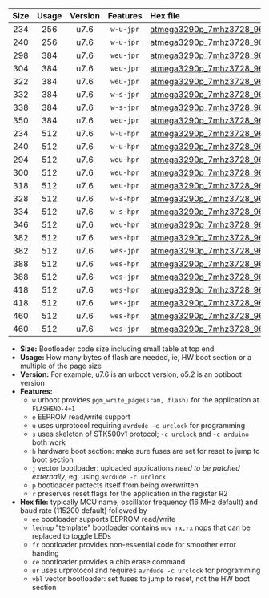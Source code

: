 |Size|Usage|Version|Features|Hex file|
|:-:|:-:|:-:|:-:|:--|
|234|256|u7.6|`w-u-jpr`|[atmega3290p_7mhz3728_9600bps_ur_vbl.hex](https://raw.githubusercontent.com/stefanrueger/urboot/main/bootloaders/atmega3290p/fcpu_7mhz3728/9600_bps/atmega3290p_7mhz3728_9600bps_ur_vbl.hex)|
|240|256|u7.6|`w-u-jpr`|[atmega3290p_7mhz3728_9600bps_lednop_ur_vbl.hex](https://raw.githubusercontent.com/stefanrueger/urboot/main/bootloaders/atmega3290p/fcpu_7mhz3728/9600_bps/atmega3290p_7mhz3728_9600bps_lednop_ur_vbl.hex)|
|298|384|u7.6|`weu-jpr`|[atmega3290p_7mhz3728_9600bps_ee_ur_vbl.hex](https://raw.githubusercontent.com/stefanrueger/urboot/main/bootloaders/atmega3290p/fcpu_7mhz3728/9600_bps/atmega3290p_7mhz3728_9600bps_ee_ur_vbl.hex)|
|304|384|u7.6|`weu-jpr`|[atmega3290p_7mhz3728_9600bps_ee_lednop_ur_vbl.hex](https://raw.githubusercontent.com/stefanrueger/urboot/main/bootloaders/atmega3290p/fcpu_7mhz3728/9600_bps/atmega3290p_7mhz3728_9600bps_ee_lednop_ur_vbl.hex)|
|322|384|u7.6|`weu-jpr`|[atmega3290p_7mhz3728_9600bps_ee_lednop_fr_ur_vbl.hex](https://raw.githubusercontent.com/stefanrueger/urboot/main/bootloaders/atmega3290p/fcpu_7mhz3728/9600_bps/atmega3290p_7mhz3728_9600bps_ee_lednop_fr_ur_vbl.hex)|
|332|384|u7.6|`w-s-jpr`|[atmega3290p_7mhz3728_9600bps_vbl.hex](https://raw.githubusercontent.com/stefanrueger/urboot/main/bootloaders/atmega3290p/fcpu_7mhz3728/9600_bps/atmega3290p_7mhz3728_9600bps_vbl.hex)|
|338|384|u7.6|`w-s-jpr`|[atmega3290p_7mhz3728_9600bps_lednop_vbl.hex](https://raw.githubusercontent.com/stefanrueger/urboot/main/bootloaders/atmega3290p/fcpu_7mhz3728/9600_bps/atmega3290p_7mhz3728_9600bps_lednop_vbl.hex)|
|350|384|u7.6|`weu-jpr`|[atmega3290p_7mhz3728_9600bps_ee_lednop_fr_ce_ur_vbl.hex](https://raw.githubusercontent.com/stefanrueger/urboot/main/bootloaders/atmega3290p/fcpu_7mhz3728/9600_bps/atmega3290p_7mhz3728_9600bps_ee_lednop_fr_ce_ur_vbl.hex)|
|234|512|u7.6|`w-u-hpr`|[atmega3290p_7mhz3728_9600bps_ur.hex](https://raw.githubusercontent.com/stefanrueger/urboot/main/bootloaders/atmega3290p/fcpu_7mhz3728/9600_bps/atmega3290p_7mhz3728_9600bps_ur.hex)|
|240|512|u7.6|`w-u-hpr`|[atmega3290p_7mhz3728_9600bps_lednop_ur.hex](https://raw.githubusercontent.com/stefanrueger/urboot/main/bootloaders/atmega3290p/fcpu_7mhz3728/9600_bps/atmega3290p_7mhz3728_9600bps_lednop_ur.hex)|
|294|512|u7.6|`weu-hpr`|[atmega3290p_7mhz3728_9600bps_ee_ur.hex](https://raw.githubusercontent.com/stefanrueger/urboot/main/bootloaders/atmega3290p/fcpu_7mhz3728/9600_bps/atmega3290p_7mhz3728_9600bps_ee_ur.hex)|
|300|512|u7.6|`weu-hpr`|[atmega3290p_7mhz3728_9600bps_ee_lednop_ur.hex](https://raw.githubusercontent.com/stefanrueger/urboot/main/bootloaders/atmega3290p/fcpu_7mhz3728/9600_bps/atmega3290p_7mhz3728_9600bps_ee_lednop_ur.hex)|
|318|512|u7.6|`weu-hpr`|[atmega3290p_7mhz3728_9600bps_ee_lednop_fr_ur.hex](https://raw.githubusercontent.com/stefanrueger/urboot/main/bootloaders/atmega3290p/fcpu_7mhz3728/9600_bps/atmega3290p_7mhz3728_9600bps_ee_lednop_fr_ur.hex)|
|328|512|u7.6|`w-s-hpr`|[atmega3290p_7mhz3728_9600bps.hex](https://raw.githubusercontent.com/stefanrueger/urboot/main/bootloaders/atmega3290p/fcpu_7mhz3728/9600_bps/atmega3290p_7mhz3728_9600bps.hex)|
|334|512|u7.6|`w-s-hpr`|[atmega3290p_7mhz3728_9600bps_lednop.hex](https://raw.githubusercontent.com/stefanrueger/urboot/main/bootloaders/atmega3290p/fcpu_7mhz3728/9600_bps/atmega3290p_7mhz3728_9600bps_lednop.hex)|
|346|512|u7.6|`weu-hpr`|[atmega3290p_7mhz3728_9600bps_ee_lednop_fr_ce_ur.hex](https://raw.githubusercontent.com/stefanrueger/urboot/main/bootloaders/atmega3290p/fcpu_7mhz3728/9600_bps/atmega3290p_7mhz3728_9600bps_ee_lednop_fr_ce_ur.hex)|
|382|512|u7.6|`wes-hpr`|[atmega3290p_7mhz3728_9600bps_ee.hex](https://raw.githubusercontent.com/stefanrueger/urboot/main/bootloaders/atmega3290p/fcpu_7mhz3728/9600_bps/atmega3290p_7mhz3728_9600bps_ee.hex)|
|382|512|u7.6|`wes-jpr`|[atmega3290p_7mhz3728_9600bps_ee_vbl.hex](https://raw.githubusercontent.com/stefanrueger/urboot/main/bootloaders/atmega3290p/fcpu_7mhz3728/9600_bps/atmega3290p_7mhz3728_9600bps_ee_vbl.hex)|
|388|512|u7.6|`wes-hpr`|[atmega3290p_7mhz3728_9600bps_ee_lednop.hex](https://raw.githubusercontent.com/stefanrueger/urboot/main/bootloaders/atmega3290p/fcpu_7mhz3728/9600_bps/atmega3290p_7mhz3728_9600bps_ee_lednop.hex)|
|388|512|u7.6|`wes-jpr`|[atmega3290p_7mhz3728_9600bps_ee_lednop_vbl.hex](https://raw.githubusercontent.com/stefanrueger/urboot/main/bootloaders/atmega3290p/fcpu_7mhz3728/9600_bps/atmega3290p_7mhz3728_9600bps_ee_lednop_vbl.hex)|
|418|512|u7.6|`wes-hpr`|[atmega3290p_7mhz3728_9600bps_ee_lednop_fr.hex](https://raw.githubusercontent.com/stefanrueger/urboot/main/bootloaders/atmega3290p/fcpu_7mhz3728/9600_bps/atmega3290p_7mhz3728_9600bps_ee_lednop_fr.hex)|
|418|512|u7.6|`wes-jpr`|[atmega3290p_7mhz3728_9600bps_ee_lednop_fr_vbl.hex](https://raw.githubusercontent.com/stefanrueger/urboot/main/bootloaders/atmega3290p/fcpu_7mhz3728/9600_bps/atmega3290p_7mhz3728_9600bps_ee_lednop_fr_vbl.hex)|
|460|512|u7.6|`wes-hpr`|[atmega3290p_7mhz3728_9600bps_ee_lednop_fr_ce.hex](https://raw.githubusercontent.com/stefanrueger/urboot/main/bootloaders/atmega3290p/fcpu_7mhz3728/9600_bps/atmega3290p_7mhz3728_9600bps_ee_lednop_fr_ce.hex)|
|460|512|u7.6|`wes-jpr`|[atmega3290p_7mhz3728_9600bps_ee_lednop_fr_ce_vbl.hex](https://raw.githubusercontent.com/stefanrueger/urboot/main/bootloaders/atmega3290p/fcpu_7mhz3728/9600_bps/atmega3290p_7mhz3728_9600bps_ee_lednop_fr_ce_vbl.hex)|

- **Size:** Bootloader code size including small table at top end
- **Usage:** How many bytes of flash are needed, ie, HW boot section or a multiple of the page size
- **Version:** For example, u7.6 is an urboot version, o5.2 is an optiboot version
- **Features:**
  + `w` urboot provides `pgm_write_page(sram, flash)` for the application at `FLASHEND-4+1`
  + `e` EEPROM read/write support
  + `u` uses urprotocol requiring `avrdude -c urclock` for programming
  + `s` uses skeleton of STK500v1 protocol; `-c urclock` and `-c arduino` both work
  + `h` hardware boot section: make sure fuses are set for reset to jump to boot section
  + `j` vector bootloader: uploaded applications *need to be patched externally*, eg, using `avrdude -c urclock`
  + `p` bootloader protects itself from being overwritten
  + `r` preserves reset flags for the application in the register R2
- **Hex file:** typically MCU name, oscillator frequency (16 MHz default) and baud rate (115200 default) followed by
  + `ee` bootloader supports EEPROM read/write
  + `lednop` "template" bootloader contains `mov rx,rx` nops that can be replaced to toggle LEDs
  + `fr` bootloader provides non-essential code for smoother error handing
  + `ce` bootloader provides a chip erase command
  + `ur` uses urprotocol and requires `avrdude -c urclock` for programming
  + `vbl` vector bootloader: set fuses to jump to reset, not the HW boot section
